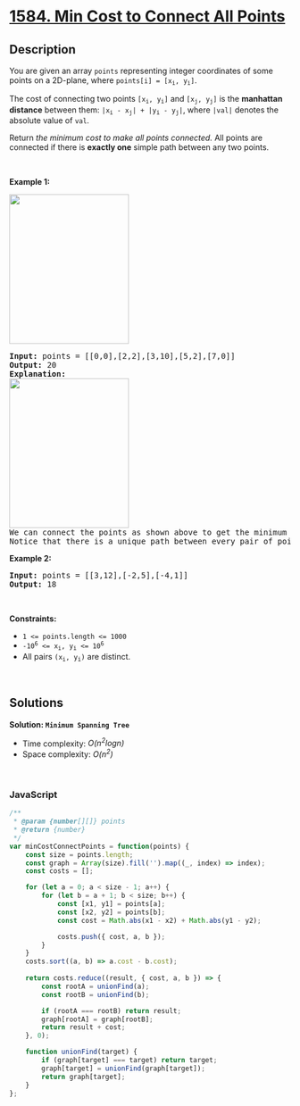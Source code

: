 # [1584. Min Cost to Connect All Points](https://leetcode.com/problems/min-cost-to-connect-all-points)

## Description

<div class="xFUwe" data-track-load="description_content"><p>You are given an array <code>points</code> representing integer coordinates of some points on a 2D-plane, where <code>points[i] = [x<sub>i</sub>, y<sub>i</sub>]</code>.</p>

<p>The cost of connecting two points <code>[x<sub>i</sub>, y<sub>i</sub>]</code> and <code>[x<sub>j</sub>, y<sub>j</sub>]</code> is the <strong>manhattan distance</strong> between them: <code>|x<sub>i</sub> - x<sub>j</sub>| + |y<sub>i</sub> - y<sub>j</sub>|</code>, where <code>|val|</code> denotes the absolute value of <code>val</code>.</p>

<p>Return <em>the minimum cost to make all points connected.</em> All points are connected if there is <strong>exactly one</strong> simple path between any two points.</p>

<p>&nbsp;</p>
<p><strong class="example">Example 1:</strong></p>
<img alt="" src="https://assets.leetcode.com/uploads/2020/08/26/d.png" style="width: 214px; height: 268px;">
<pre><strong>Input:</strong> points = [[0,0],[2,2],[3,10],[5,2],[7,0]]
<strong>Output:</strong> 20
<strong>Explanation:</strong> 
<img alt="" src="https://assets.leetcode.com/uploads/2020/08/26/c.png" style="width: 214px; height: 268px;">
We can connect the points as shown above to get the minimum cost of 20.
Notice that there is a unique path between every pair of points.
</pre>

<p><strong class="example">Example 2:</strong></p>

<pre><strong>Input:</strong> points = [[3,12],[-2,5],[-4,1]]
<strong>Output:</strong> 18
</pre>

<p>&nbsp;</p>
<p><strong>Constraints:</strong></p>

<ul>
	<li><code>1 &lt;= points.length &lt;= 1000</code></li>
	<li><code>-10<sup>6</sup> &lt;= x<sub>i</sub>, y<sub>i</sub> &lt;= 10<sup>6</sup></code></li>
	<li>All pairs <code>(x<sub>i</sub>, y<sub>i</sub>)</code> are distinct.</li>
</ul>
</div>

<p>&nbsp;</p>

## Solutions

**Solution: `Minimum Spanning Tree`**
- Time complexity: <em>O(n<sup>2</sup>logn)</em>
- Space complexity: <em>O(n<sup>2</sup>)</em>

<p>&nbsp;</p>

### **JavaScript**

```js
/**
 * @param {number[][]} points
 * @return {number}
 */
var minCostConnectPoints = function(points) {
    const size = points.length;
    const graph = Array(size).fill('').map((_, index) => index);
    const costs = [];

    for (let a = 0; a < size - 1; a++) {
        for (let b = a + 1; b < size; b++) {
            const [x1, y1] = points[a];
            const [x2, y2] = points[b];
            const cost = Math.abs(x1 - x2) + Math.abs(y1 - y2);

            costs.push({ cost, a, b });
        }
    }
    costs.sort((a, b) => a.cost - b.cost);
    
    return costs.reduce((result, { cost, a, b }) => {
        const rootA = unionFind(a);
        const rootB = unionFind(b);

        if (rootA === rootB) return result;
        graph[rootA] = graph[rootB];
        return result + cost;
    }, 0);

    function unionFind(target) {
        if (graph[target] === target) return target;
        graph[target] = unionFind(graph[target]);
        return graph[target];
    }
};
```

